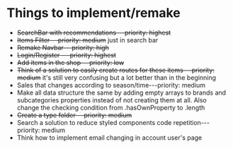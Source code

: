 # Things to implement/remake

- ~~SearchBar with recommendations---priority: highest~~
- ~~Items Filter---priority: medium~~ just in search bar
- ~~Remake Navbar---priority: high~~
- ~~Login/Register ---priority: highest~~
- ~~Add items in the shop---priority: low~~
- ~~Think of a solution to easily create routes for these items---priority: medium~~ it's still very confusing but a lot better than in the beginning
- Sales that changes according to season/time---priority: medium
- Make all data structure the same by adding empty arrays to brands and subcategories properties instead of not creating them at all. Also change the checking condition from .hasOwnProperty to .length
- ~~Create a type folder---priority: medium~~
- Search a solution to reduce styled components code repetition---priority: medium
- Think how to implement email changing in account user's page
